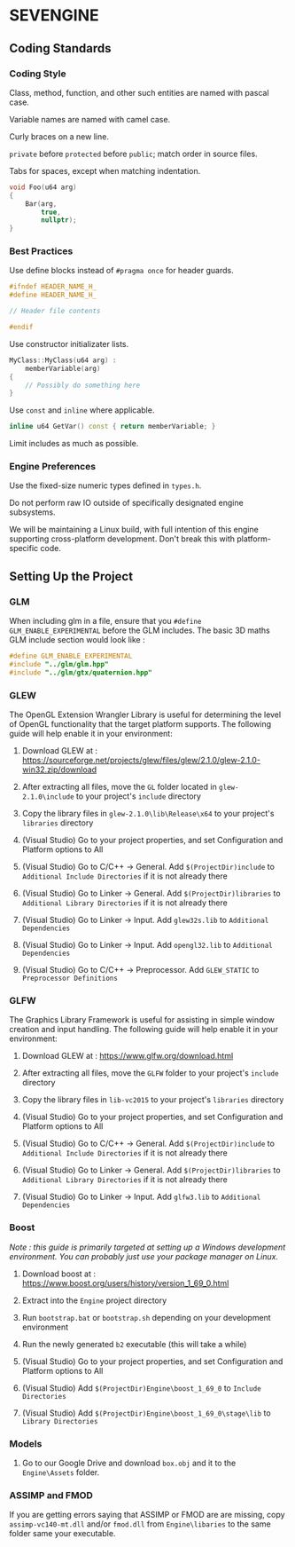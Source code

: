 # SEVENGINE

## Coding Standards

### Coding Style

Class, method, function, and other such entities are named with pascal case.

Variable names are named with camel case.

Curly braces on a new line.

`private` before `protected` before `public`; match order in source files.

Tabs for spaces, except when matching indentation.

```cpp
void Foo(u64 arg)
{
	Bar(arg,
	    true,
	    nullptr);
}
```

### Best Practices

Use define blocks instead of `#pragma once` for header guards.

```cpp
#ifndef HEADER_NAME_H_
#define HEADER_NAME_H_

// Header file contents

#endif
```

Use constructor initializater lists.

```cpp
MyClass::MyClass(u64 arg) :
	memberVariable(arg)
{
	// Possibly do something here
}
```

Use `const` and `inline` where applicable.

```cpp
inline u64 GetVar() const { return memberVariable; }
```

Limit includes as much as possible.

### Engine Preferences

Use the fixed-size numeric types defined in `types.h`.

Do not perform raw IO outside of specifically designated engine subsystems.

We will be maintaining a Linux build, with full intention of this engine supporting cross-platform development. Don't break this with platform-specific code.

## Setting Up the Project

### GLM

When including glm in a file, ensure that you `#define GLM_ENABLE_EXPERIMENTAL` before the GLM includes. The basic 3D maths GLM include section would look like :

```cpp
#define GLM_ENABLE_EXPERIMENTAL
#include "../glm/glm.hpp"
#include "../glm/gtx/quaternion.hpp"
```

### GLEW

The OpenGL Extension Wrangler Library is useful for determining the level of OpenGL functionality that the target platform supports. The following guide will help enable it in your environment:

1. Download GLEW at : https://sourceforge.net/projects/glew/files/glew/2.1.0/glew-2.1.0-win32.zip/download

2. After extracting all files, move the `GL` folder located in `glew-2.1.0\include` to your project's `include` directory

3. Copy the library files in `glew-2.1.0\lib\Release\x64` to your project's `libraries` directory

4. (Visual Studio) Go to your project properties, and set Configuration and Platform options to All

5. (Visual Studio) Go to C/C++ -> General. Add `$(ProjectDir)include` to `Additional Include Directories` if it is not already there

6. (Visual Studio) Go to Linker -> General. Add `$(ProjectDir)libraries` to `Additional Library Directories` if it is not already there

7. (Visual Studio) Go to Linker -> Input. Add `glew32s.lib` to `Additional Dependencies`

8. (Visual Studio) Go to Linker -> Input. Add `opengl32.lib` to `Additional Dependencies`

9. (Visual Studio) Go to C/C++ -> Preprocessor. Add `GLEW_STATIC` to `Preprocessor Definitions`

### GLFW

The Graphics Library Framework is useful for assisting in simple window creation and input handling. The following guide will help enable it in your environment:

1. Download GLEW at : https://www.glfw.org/download.html

2. After extracting all files, move the `GLFW` folder to your project's `include` directory

3. Copy the library files in `lib-vc2015` to your project's `libraries` directory

4. (Visual Studio) Go to your project properties, and set Configuration and Platform options to All

5. (Visual Studio) Go to C/C++ -> General. Add `$(ProjectDir)include` to `Additional Include Directories` if it is not already there

6. (Visual Studio) Go to Linker -> General. Add `$(ProjectDir)libraries` to `Additional Library Directories` if it is not already there

7. (Visual Studio) Go to Linker -> Input. Add `glfw3.lib` to `Additional Dependencies`

### Boost

_Note : this guide is primarily targeted at setting up a Windows development environment. You can probably just use your package manager on Linux._

1. Download boost at : https://www.boost.org/users/history/version_1_69_0.html

2. Extract into the `Engine` project directory

3. Run `bootstrap.bat` or `bootstrap.sh` depending on your development environment

4. Run the newly generated `b2` executable (this will take a while)

5. (Visual Studio) Go to your project properties, and set Configuration and Platform options to All

6. (Visual Studio) Add `$(ProjectDir)Engine\boost_1_69_0` to `Include Directories`

7. (Visual Studio) Add `$(ProjectDir)Engine\boost_1_69_0\stage\lib` to `Library Directories`

### Models

1. Go to our Google Drive and download `box.obj` and it to the `Engine\Assets` folder.

### ASSIMP and FMOD

If you are getting errors saying that ASSIMP or FMOD are are missing, copy `assimp-vc140-mt.dll` and/or `fmod.dll` from `Engine\libaries` to the same folder same your executable.
